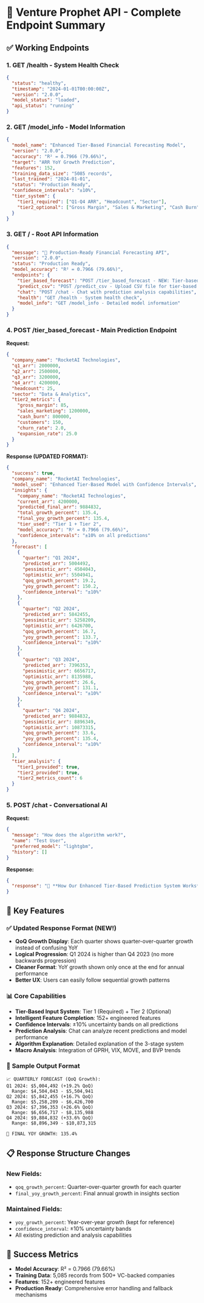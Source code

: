 # 🚀 Venture Prophet API - Complete Endpoint Summary

## ✅ Working Endpoints

### 1. **GET /health** - System Health Check
```json
{
  "status": "healthy",
  "timestamp": "2024-01-01T00:00:00Z",
  "version": "2.0.0",
  "model_status": "loaded",
  "api_status": "running"
}
```

### 2. **GET /model_info** - Model Information
```json
{
  "model_name": "Enhanced Tier-Based Financial Forecasting Model",
  "version": "2.0.0",
  "accuracy": "R² = 0.7966 (79.66%)",
  "target": "ARR YoY Growth Prediction",
  "features": 152,
  "training_data_size": "5085 records",
  "last_trained": "2024-01-01",
  "status": "Production Ready",
  "confidence_intervals": "±10%",
  "tier_system": {
    "tier1_required": ["Q1-Q4 ARR", "Headcount", "Sector"],
    "tier2_optional": ["Gross Margin", "Sales & Marketing", "Cash Burn", "Churn Rate", "Customers"]
  }
}
```

### 3. **GET /** - Root API Information
```json
{
  "message": "🚀 Production-Ready Financial Forecasting API",
  "version": "2.0.0",
  "status": "Production Ready",
  "model_accuracy": "R² = 0.7966 (79.66%)",
  "endpoints": {
    "tier_based_forecast": "POST /tier_based_forecast - NEW: Tier-based forecasting with confidence intervals",
    "predict_csv": "POST /predict_csv - Upload CSV file for tier-based forecasting",
    "chat": "POST /chat - Chat with prediction analysis capabilities",
    "health": "GET /health - System health check",
    "model_info": "GET /model_info - Detailed model information"
  }
}
```

### 4. **POST /tier_based_forecast** - Main Prediction Endpoint

**Request:**
```json
{
  "company_name": "RocketAI Technologies",
  "q1_arr": 2000000,
  "q2_arr": 2500000,
  "q3_arr": 3200000,
  "q4_arr": 4200000,
  "headcount": 25,
  "sector": "Data & Analytics",
  "tier2_metrics": {
    "gross_margin": 85,
    "sales_marketing": 1200000,
    "cash_burn": 800000,
    "customers": 150,
    "churn_rate": 2.0,
    "expansion_rate": 25.0
  }
}
```

**Response (UPDATED FORMAT):**
```json
{
  "success": true,
  "company_name": "RocketAI Technologies",
  "model_used": "Enhanced Tier-Based Model with Confidence Intervals",
  "insights": {
    "company_name": "RocketAI Technologies",
    "current_arr": 4200000,
    "predicted_final_arr": 9884832,
    "total_growth_percent": 135.4,
    "final_yoy_growth_percent": 135.4,
    "tier_used": "Tier 1 + Tier 2",
    "model_accuracy": "R² = 0.7966 (79.66%)",
    "confidence_intervals": "±10% on all predictions"
  },
  "forecast": [
    {
      "quarter": "Q1 2024",
      "predicted_arr": 5004492,
      "pessimistic_arr": 4504043,
      "optimistic_arr": 5504941,
      "qoq_growth_percent": 19.2,
      "yoy_growth_percent": 150.2,
      "confidence_interval": "±10%"
    },
    {
      "quarter": "Q2 2024",
      "predicted_arr": 5842455,
      "pessimistic_arr": 5258209,
      "optimistic_arr": 6426700,
      "qoq_growth_percent": 16.7,
      "yoy_growth_percent": 133.7,
      "confidence_interval": "±10%"
    },
    {
      "quarter": "Q3 2024",
      "predicted_arr": 7396353,
      "pessimistic_arr": 6656717,
      "optimistic_arr": 8135988,
      "qoq_growth_percent": 26.6,
      "yoy_growth_percent": 131.1,
      "confidence_interval": "±10%"
    },
    {
      "quarter": "Q4 2024",
      "predicted_arr": 9884832,
      "pessimistic_arr": 8896349,
      "optimistic_arr": 10873315,
      "qoq_growth_percent": 33.6,
      "yoy_growth_percent": 135.4,
      "confidence_interval": "±10%"
    }
  ],
  "tier_analysis": {
    "tier1_provided": true,
    "tier2_provided": true,
    "tier2_metrics_count": 6
  }
}
```

### 5. **POST /chat** - Conversational AI

**Request:**
```json
{
  "message": "How does the algorithm work?",
  "name": "Test User",
  "preferred_model": "lightgbm",
  "history": []
}
```

**Response:**
```json
{
  "response": "🤖 **How Our Enhanced Tier-Based Prediction System Works**\n\n**Overview:** Our Enhanced Tier-Based Prediction System uses a sophisticated 3-stage approach combining intelligent feature completion, advanced machine learning, and confidence interval analysis..."
}
```

## 🎯 Key Features

### ✅ **Updated Response Format (NEW!)**
- **QoQ Growth Display**: Each quarter shows quarter-over-quarter growth instead of confusing YoY
- **Logical Progression**: Q1 2024 is higher than Q4 2023 (no more backwards progression)
- **Cleaner Format**: YoY growth shown only once at the end for annual performance
- **Better UX**: Users can easily follow sequential growth patterns

### 📊 **Core Capabilities**
- **Tier-Based Input System**: Tier 1 (Required) + Tier 2 (Optional)
- **Intelligent Feature Completion**: 152+ engineered features
- **Confidence Intervals**: ±10% uncertainty bands on all predictions
- **Prediction Analysis**: Chat can analyze recent predictions and model performance
- **Algorithm Explanation**: Detailed explanation of the 3-stage system
- **Macro Analysis**: Integration of GPRH, VIX, MOVE, and BVP trends

### 🚀 **Sample Output Format**
```
📈 QUARTERLY FORECAST (QoQ Growth):
Q1 2024: $5,004,492 (+19.2% QoQ)
  Range: $4,504,043 - $5,504,941
Q2 2024: $5,842,455 (+16.7% QoQ)
  Range: $5,258,209 - $6,426,700
Q3 2024: $7,396,353 (+26.6% QoQ)
  Range: $6,656,717 - $8,135,988
Q4 2024: $9,884,832 (+33.6% QoQ)
  Range: $8,896,349 - $10,873,315

🎯 FINAL YOY GROWTH: 135.4%
```

## 📋 Response Structure Changes

### **New Fields:**
- `qoq_growth_percent`: Quarter-over-quarter growth for each quarter
- `final_yoy_growth_percent`: Final annual growth in insights section

### **Maintained Fields:**
- `yoy_growth_percent`: Year-over-year growth (kept for reference)
- `confidence_interval`: ±10% uncertainty bands
- All existing prediction and analysis capabilities

## 🎉 **Success Metrics**
- **Model Accuracy**: R² = 0.7966 (79.66%)
- **Training Data**: 5,085 records from 500+ VC-backed companies
- **Features**: 152+ engineered features
- **Production Ready**: Comprehensive error handling and fallback mechanisms
